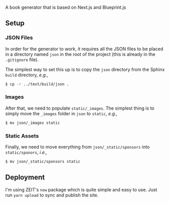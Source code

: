 A book generator that is based on Next.js and Blueprint.js

## Setup

### JSON Files

In order for the generator to work, it requires all the JSON files to be placed
in a directory named `json` in the root of the project (this is already in the
`.gitignore` file).

The simplest way to set this up is to copy the `json` directory from the Sphinx
`build` directory, _e.g.,_

```sh
$ cp -r ../text/build/json .
```

### Images

After that, we need to populate `static/_images`. The simplest thing is to
simply move the `_images` folder in `json` to `static`, _e.g.,_

```sh
$ mv json/_images static
```

### Static Assets

Finally, we need to move everything from `json/_static/sponsors` into
`static/sponors`, _i.e.,_

```sh
$ mv json/_static/sponsors static
```

## Deployment

I'm using ZEIT's `now` package which is quite simple and easy to use. Just run
`yarn upload` to sync and publish the site.
